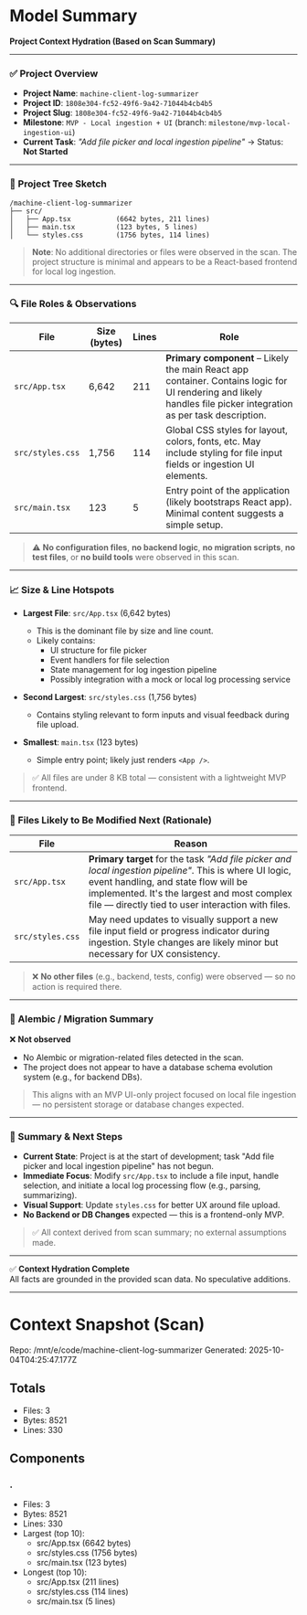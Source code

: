 # Model Summary

**Project Context Hydration (Based on Scan Summary)**

---

### ✅ Project Overview  
- **Project Name**: `machine-client-log-summarizer`  
- **Project ID**: `1808e304-fc52-49f6-9a42-71044b4cb4b5`  
- **Project Slug**: `1808e304-fc52-49f6-9a42-71044b4cb4b5`  
- **Milestone**: `MVP - Local ingestion + UI` (branch: `milestone/mvp-local-ingestion-ui`)  
- **Current Task**: *"Add file picker and local ingestion pipeline"* → Status: **Not Started**  

---

### 📁 Project Tree Sketch

```
/machine-client-log-summarizer
├── src/
│   ├── App.tsx           (6642 bytes, 211 lines)
│   ├── main.tsx          (123 bytes, 5 lines)
│   └── styles.css        (1756 bytes, 114 lines)
```

> **Note**: No additional directories or files were observed in the scan. The project structure is minimal and appears to be a React-based frontend for local log ingestion.

---

### 🔍 File Roles & Observations

| File | Size (bytes) | Lines | Role |
|------|--------------|-------|------|
| `src/App.tsx` | 6,642 | 211 | **Primary component** – Likely the main React app container. Contains logic for UI rendering and likely handles file picker integration as per task description. |
| `src/styles.css` | 1,756 | 114 | Global CSS styles for layout, colors, fonts, etc. May include styling for file input fields or ingestion UI elements. |
| `src/main.tsx` | 123 | 5 | Entry point of the application (likely bootstraps React app). Minimal content suggests a simple setup. |

> ⚠️ **No configuration files**, **no backend logic**, **no migration scripts**, **no test files**, or **no build tools** were observed in this scan.

---

### 📈 Size & Line Hotspots

- **Largest File**: `src/App.tsx` (6,642 bytes)  
  - This is the dominant file by size and line count.  
  - Likely contains:  
    - UI structure for file picker  
    - Event handlers for file selection  
    - State management for log ingestion pipeline  
    - Possibly integration with a mock or local log processing service  

- **Second Largest**: `src/styles.css` (1,756 bytes)  
  - Contains styling relevant to form inputs and visual feedback during file upload.  

- **Smallest**: `main.tsx` (123 bytes)  
  - Simple entry point; likely just renders `<App />`.

> ✅ All files are under 8 KB total — consistent with a lightweight MVP frontend.

---

### 🚀 Files Likely to Be Modified Next (Rationale)

| File | Reason |
|------|--------|
| `src/App.tsx` | **Primary target** for the task *"Add file picker and local ingestion pipeline"*. This is where UI logic, event handling, and state flow will be implemented. It's the largest and most complex file — directly tied to user interaction with files. |
| `src/styles.css` | May need updates to visually support a new file input field or progress indicator during ingestion. Style changes are likely minor but necessary for UX consistency. |

> ❌ **No other files** (e.g., backend, tests, config) were observed — so no action is required there.

---

### 📂 Alembic / Migration Summary

❌ **Not observed**  
- No Alembic or migration-related files detected in the scan.  
- The project does not appear to have a database schema evolution system (e.g., for backend DBs).  

> This aligns with an MVP UI-only project focused on local file ingestion — no persistent storage or database changes expected.

---

### 📝 Summary & Next Steps

- **Current State**: Project is at the start of development; task "Add file picker and local ingestion pipeline" has not begun.  
- **Immediate Focus**: Modify `src/App.tsx` to include a file input, handle selection, and initiate a local log processing flow (e.g., parsing, summarizing).  
- **Visual Support**: Update `styles.css` for better UX around file upload.  
- **No Backend or DB Changes** expected — this is a frontend-only MVP.

> ✅ All context derived from scan summary; no external assumptions made.

--- 

✅ **Context Hydration Complete**  
All facts are grounded in the provided scan data. No speculative additions.

---

# Context Snapshot (Scan)

Repo: /mnt/e/code/machine-client-log-summarizer
Generated: 2025-10-04T04:25:47.177Z

## Totals
- Files: 3
- Bytes: 8521
- Lines: 330

## Components
### .
- Files: 3
- Bytes: 8521
- Lines: 330
- Largest (top 10):
  - src/App.tsx (6642 bytes)
  - src/styles.css (1756 bytes)
  - src/main.tsx (123 bytes)
- Longest (top 10):
  - src/App.tsx (211 lines)
  - src/styles.css (114 lines)
  - src/main.tsx (5 lines)
